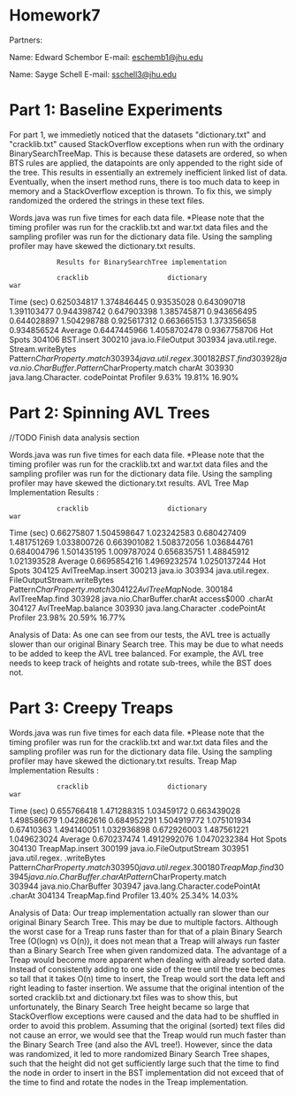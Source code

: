Homework7
=========

Partners:

Name: Edward Schembor
E-mail: eschemb1@jhu.edu

Name: Sayge Schell
E-mail: sschell3@jhu.edu


Part 1: Baseline Experiments
============================

For part 1, we immedietly noticed that the datasets "dictionary.txt" and
"cracklib.txt" caused StackOverflow exceptions when run with the ordinary
BinarySearchTreeMap. This is because these datasets are ordered, so when
BTS rules are applied, the datapoints are only appended to the right side
of the tree. This results in essentially an extremely inefficient linked 
list of data. Eventually, when the insert method runs, there is too much
data to keep in memory and a StackOverflow exception is thrown. To fix 
this, we simply randomized the ordered the strings in these text files.

Words.java was run five times for each data file. *Please note that the
timing profiler was run for the cracklib.txt and war.txt data files and
the sampling profiler was run for the dictionary data file. Using the
sampling profiler may have skewed the dictionary.txt results.
                
                Results for BinarySearchTree implementation

                cracklib                    dictionary                  war

Time (sec)      0.625034817                 1.374846445                 0.93535028
                0.643090718                 1.391103477                 0.944398742
                0.647903398                 1.385745871                 0.943656495
                0.644028897                 1.504298788                 0.925617312
                0.663665153                 1.373356658                 0.934856524
    Average     0.6447445966                1.4058702478                0.9367758706
Hot Spots       304106 BST.insert           300210 java.io.FileOutput   303934 java.util.rege.
                                            Stream.writeBytes           Pattern$CharProperty.match
                303934 java.util.regex.     300182 BST.find             303928 java.nio.CharBuffer.
                Pattern$CharProperty.match                              charAt
                                                                        303930 java.lang.Character.
                                                                        codePointat
Profiler        9.63%                       19.81%                      16.90%


Part 2: Spinning AVL Trees
==========================

//TODO Finish data analysis section

Words.java was run five times for each data file. *Please note that the timing profiler
was run for the cracklib.txt and war.txt data files and the sampling profiler was run for
the dictionary data file. Using the sampling profiler may have skewed the dictionary.txt
results.
                AVL Tree Map Implementation Results :

                cracklib                    dictionary                  war

Time (sec)      0.66275807                  1.504598647                 1.023242583
                0.680427409                 1.481751269                 1.033800726
                0.663901082                 1.508372056                 1.036844761
                0.684004796                 1.501435195                 1.009787024
                0.656835751                 1.48845912                  1.021393528
    Average     0.6695854216                1.4969232574                1.0250137244
Hot Spots       304125 AvlTreeMap.insert    300213 java.io              303934 java.util.regex.
                                            FileOutputStream.writeBytes Pattern$CharProperty.match
                304122 AvlTreeMap$Node.     300184 AvlTreeMap.find      303928 java.nio.CharBuffer.charAt
                access$000                                              .charAt
                304127 AvlTreeMap.balance                               303930 java.lang.Character
                                                                        .codePointAt
Profiler        23.98%                      20.59%                      16.77%


Analysis of Data: As one can see from our tests, the AVL tree is actually slower than our original Binary Search tree. This may be due to what needs to be added to keep the AVL tree balanced. For example, the AVL tree needs to keep track of heights and rotate sub-trees, while the BST does not. 

Part 3: Creepy Treaps
=====================


Words.java was run five times for each data file. *Please note that the timing profiler
was run for the cracklib.txt and war.txt data files and the sampling profiler was run for
the dictionary data file. Using the sampling profiler may have skewed the dictionary.txt
results.
                Treap Map Implementation Results :

                cracklib                    dictionary                  war

Time (sec)     0.655766418                  1.471288315                     1.03459172
               0.663439028                  1.498586679                     1.042862616
               0.684952291                  1.504919772                     1.075101934
               0.67410363                   1.494140051                     1.032936898
               0.672926003                  1.487561221                     1.049623024
    Average    0.670237474                  1.4912992076                    1.0470232384
Hot Spots      304130 TreapMap.insert       300199 java.io.FileOutputStream 303951 java.util.regex.
                                            .writeBytes                     Pattern$CharProperty.match
               303950 java.util.regex.      300180 TreapMap.find            303945 java.nio.CharBuffer.charAt
               Pattern$CharProperty.match   
               303944 java.nio.CharBuffer                                   303947 java.lang.Character.codePointAt
               .charAt
                                                                            304134 TreapMap.find
Profiler       13.40%                       25.34%                          14.03%

Analysis of Data: Our treap implementation actually ran slower than our original Binary Search Tree. This may be due to multiple factors. Although the worst case for a Treap runs faster than for that of a plain Binary Search Tree (O(logn) vs O(n)), it does not mean that a Treap will always run faster than a Binary Search Tree when given randomized data. The advantage of a Treap would become more apparent when dealing with already sorted data. Instead of consistently adding to one side of the tree until the tree becomes so tall that it takes O(n) time to insert, the Treap would sort the data left and right leading to faster insertion. We assume that the original intention of the sorted cracklib.txt and dictionary.txt files was to show this, but unfortunately, the Binary Search Tree height became so large that StackOverflow exceptions were caused and the data had to be shuffled in order to avoid this problem. Assuming that the original (sorted) text files did not cause an error, we would see that the Treap would run much faster than the Binary Search Tree (and also the AVL tree!). However, since the data was randomized, it led to more randomized Binary Search Tree shapes, such that the height did not get sufficiently large such that the time to find the node in order to insert in the BST implementation did not exceed that of the time to find and rotate the nodes in the Treap implementation.
